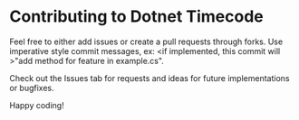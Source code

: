 # Contributing to Dotnet Timecode

Feel free to either add issues or create a pull requests through forks. 
Use imperative style commit messages, ex: <if implemented, this commit will >"add method for feature in example.cs".

Check out the Issues tab for requests and ideas for future implementations or bugfixes.

Happy coding!

